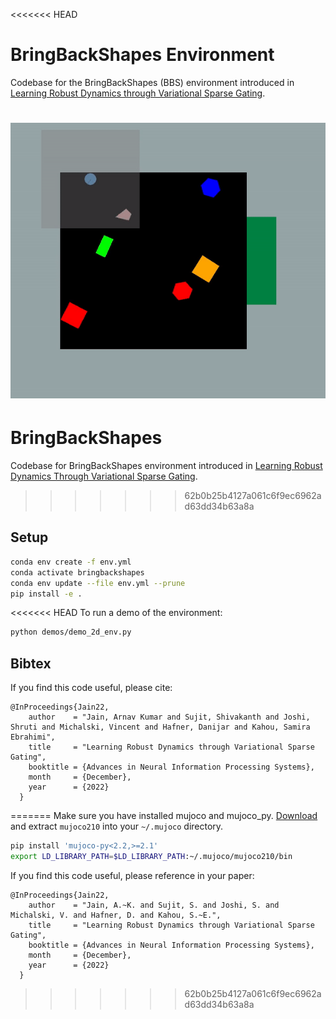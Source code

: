 <<<<<<< HEAD
# BringBackShapes Environment
Codebase for the BringBackShapes (BBS) environment introduced in [Learning Robust Dynamics through Variational Sparse Gating](https://arnavkj1995.github.io/pubs/Jain22.pdf).

![](assets/bbs.gif)
=======
# BringBackShapes
Codebase for BringBackShapes environment introduced in [Learning Robust Dynamics Through Variational Sparse Gating](https://github.com/arnavkj1995/VSG).
>>>>>>> 62b0b25b4127a061c6f9ec6962ad63dd34b63a8a

## Setup

```bash
conda env create -f env.yml
conda activate bringbackshapes
conda env update --file env.yml --prune
pip install -e .
```

<<<<<<< HEAD
To run a demo of the environment:
```bash
python demos/demo_2d_env.py
```

## Bibtex
If you find this code useful, please cite:

```
@InProceedings{Jain22,
    author    = "Jain, Arnav Kumar and Sujit, Shivakanth and Joshi, Shruti and Michalski, Vincent and Hafner, Danijar and Kahou, Samira Ebrahimi",
    title     = "Learning Robust Dynamics through Variational Sparse Gating",
    booktitle = {Advances in Neural Information Processing Systems},
    month     = {December},
    year      = {2022}
  }
```
=======
Make sure you have installed mujoco and mujoco_py. [Download](https://mujoco.org/download) and extract `mujoco210` into your `~/.mujoco` directory.

```bash
pip install 'mujoco-py<2.2,>=2.1'
export LD_LIBRARY_PATH=$LD_LIBRARY_PATH:~/.mujoco/mujoco210/bin
```

If you find this code useful, please reference in your paper:
```
@InProceedings{Jain22,
    author    = "Jain, A.~K. and Sujit, S. and Joshi, S. and Michalski, V. and Hafner, D. and Kahou, S.~E.",
    title     = "Learning Robust Dynamics through Variational Sparse Gating",
    booktitle = {Advances in Neural Information Processing Systems},
    month     = {December},
    year      = {2022}
  }
```
>>>>>>> 62b0b25b4127a061c6f9ec6962ad63dd34b63a8a
